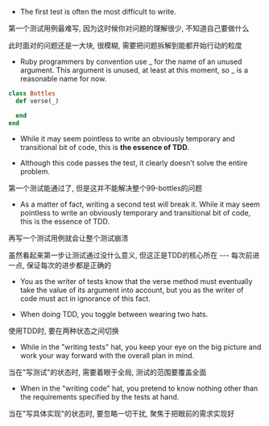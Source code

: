 + The first test is often the most difficult to write.

第一个测试用例最难写, 因为这时候你对问题的理解很少, 不知道自己要做什么

此时面对的问题还是一大块, 很模糊, 需要把问题拆解到能都开始行动的粒度

+ Ruby programmers by convention use _ for the name of an unused argument. This argument is unused, at least at this moment, so _ is a reasonable name for now.
```ruby
class Bottles
  def verse(_)

  end
end
```

+ While it may seem pointless to write an obviously temporary and transitional bit of code, this is **the essence of TDD**.

+ Although this code passes the test, it clearly doesn’t solve the entire problem.

第一个测试能通过了, 但是这并不能解决整个99-bottles的问题

+ As a matter of fact, writing a second test will break it. While it may seem pointless to write an obviously temporary and transitional bit of code, this is the essence of TDD.

再写一个测试用例就会让整个测试崩溃

虽然看起来第一步让测试通过没什么意义, 但这正是TDD的核心所在 --- 每次前进一点, 保证每次的进步都是正确的

+ You as the writer of tests know that the verse method must eventually take the value of its argument into account, but you as the writer of code must act in ignorance of this fact.

+ When doing TDD, you toggle between wearing two hats.

使用TDD时, 要在两种状态之间切换

+ While in the "writing tests" hat, you keep your eye on the big picture and work your way forward with the overall plan in mind.

当在"写测试"的状态时, 需要着眼于全局, 测试的范围要覆盖全面

+ When in the "writing code" hat, you pretend to know nothing other than the requirements specified by the tests at hand.

当在"写具体实现"的状态时, 要忽略一切干扰, 聚焦于把眼前的需求实现好

